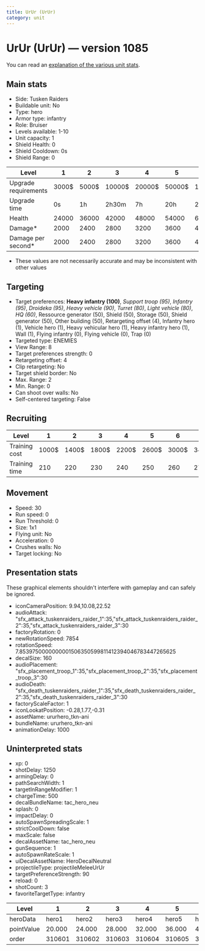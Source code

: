 ```yaml
---
title: UrUr (UrUr)
category: unit
---
```


# UrUr (UrUr) — version 1085

You can read an [explanation  of the various unit stats](unitexplained.md).

## Main stats

  * Side: Tusken Raiders
  * Buildable unit: No
  * Type: hero
  * Armor type: infantry
  * Role: Bruiser
  * Levels available: 1-10
  * Unit capacity: 1
  * Shield Health: 0
  * Shield Cooldown: 0s
  * Shield Range: 0

|Level               |1    |2    |3     |4     |5     |6      |7      |8      |9       |10      |
|--------------------|-----|-----|------|------|------|-------|-------|-------|--------|--------|
|Upgrade requirements|3000$|5000$|10000$|20000$|50000$|135000$|225000$|450000$|1500000$|2500000$|
|Upgrade time        |0s   |1h   |2h30m |7h    |20h   |2d12h  |4d     |6d     |1w1d    |1w5d    |
|Health              |24000|36000|42000 |48000 |54000 |60000  |66000  |72000  |78000   |90000   |
|Damage*             |2000 |2400 |2800  |3200  |3600  |4000   |4400   |4800   |5200    |6000    |
|Damage per second*  |2000 |2400 |2800  |3200  |3600  |4000   |4400   |4800   |5200    |6000    |

* These values are not necessarily accurate and may be inconsistent with other values

## Targeting

  * Target preferences: **Heavy infantry (100)**, _Support troop (95)_, _Infantry (95)_, _Droideka (95)_, _Heavy vehicle (90)_, _Turret (80)_, _Light vehicle (80)_, _HQ (60)_, Ressource generator (50), Shield (50), Storage (50), Shield generator (50), Other building (50), Retargeting offset (4), Infantry hero (1), Vehicle hero (1), Heavy vehicular hero (1), Heavy infantry hero (1), Wall (1), Flying infantry (0), Flying vehicle (0), Trap (0)
  * Targeted type: ENEMIES
  * View Range: 8
  * Target preferences strength: 0
  * Retargeting offset: 4
  * Clip retargeting: No
  * Target shield border: No
  * Max. Range: 2
  * Min. Range: 0
  * Can shoot over walls: No
  * Self-centered targeting: False

## Recruiting

|Level        |1    |2    |3    |4    |5    |6    |7    |8    |9    |10   |
|-------------|-----|-----|-----|-----|-----|-----|-----|-----|-----|-----|
|Training cost|1000$|1400$|1800$|2200$|2600$|3000$|3400$|4000$|4200$|4600$|
|Training time|210  |220  |230  |240  |250  |260  |270  |280  |290  |300  |

## Movement

  * Speed: 30
  * Run speed: 0
  * Run Threshold: 0
  * Size: 1x1
  * Flying unit: No
  * Acceleration: 0
  * Crushes walls: No
  * Target locking: No

## Presentation stats

These graphical elements shouldn't interfere with gameplay and can safely be ignored.

  * iconCameraPosition: 9.94,10.08,22.52
  * audioAttack: "sfx_attack_tuskenraiders_raider_1":35,"sfx_attack_tuskenraiders_raider_2":35,"sfx_attack_tuskenraiders_raider_3":30
  * factoryRotation: 0
  * newRotationSpeed: 7854
  * rotationSpeed: 7.8539750000000001506350599811412394046783447265625
  * decalSize: 160
  * audioPlacement: "sfx_placement_troop_1":35,"sfx_placement_troop_2":35,"sfx_placement_troop_3":30
  * audioDeath: "sfx_death_tuskenraiders_raider_1":35,"sfx_death_tuskenraiders_raider_2":35,"sfx_death_tuskenraiders_raider_3":30
  * factoryScaleFactor: 1
  * iconLookatPosition: -0.28,1.77,-0.31
  * assetName: ururhero_tkn-ani
  * bundleName: ururhero_tkn-ani
  * animationDelay: 1000

## Uninterpreted stats

  * xp: 0
  * shotDelay: 1250
  * armingDelay: 0
  * pathSearchWidth: 1
  * targetInRangeModifier: 1
  * chargeTime: 500
  * decalBundleName: tac_hero_neu
  * splash: 0
  * impactDelay: 0
  * autoSpawnSpreadingScale: 1
  * strictCoolDown: false
  * maxScale: false
  * decalAssetName: tac_hero_neu
  * gunSequence: 1
  * autoSpawnRateScale: 1
  * uiDecalAssetName: HeroDecalNeutral
  * projectileType: projectileMeleeUrUr
  * targetPreferenceStrength: 90
  * reload: 0
  * shotCount: 3
  * favoriteTargetType: infantry

|Level     |1     |2     |3     |4     |5     |6     |7     |8     |9     |10    |
|----------|------|------|------|------|------|------|------|------|------|------|
|heroData  |hero1 |hero2 |hero3 |hero4 |hero5 |hero6 |hero7 |hero8 |hero9 |hero10|
|pointValue|20.000|24.000|28.000|32.000|36.000|40.000|44.000|48.000|52.000|60.000|
|order     |310601|310602|310603|310604|310605|310606|310607|310608|310609|310610|

